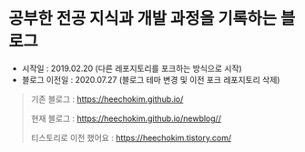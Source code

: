 # 공부한 전공 지식과 개발 과정을 기록하는 블로그

* 시작일 : 2019.02.20 (다른 레포지토리를 포크하는 방식으로 시작)
* 블로그 이전일 : 2020.07.27 (블로그 테마 변경 및 이전 포크 레포지토리 삭제)

> 기존 블로그 : https://heechokim.github.io/
>
> 현재 블로그 : https://heechokim.github.io/newblog//
>
> 티스토리로 이전 했어요 : https://heechokim.tistory.com/